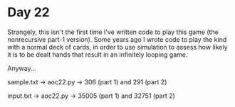 # Day 22

Strangely, this isn't the first time I've written code to play this game
(the nonrecursive part-1 version). Some years ago I wrote code to play the
kind with a normal deck of cards, in order to use simulation to assess
how likely it is to be dealt hands that result in an infinitely looping game.

Anyway...

sample.txt -> aoc22.py -> 306 (part 1) and 291 (part 2)

input.txt -> aoc22.py -> 35005 (part 1) and 32751 (part 2)

